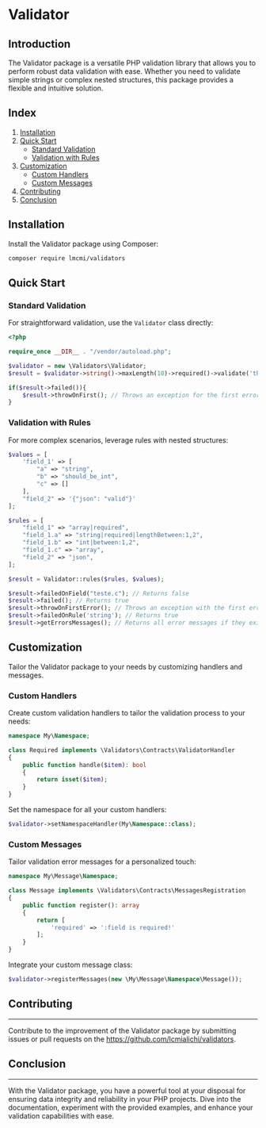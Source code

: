 # Validator

## Introduction

The Validator package is a versatile PHP validation library that allows you to perform robust data validation with ease. Whether you need to validate simple strings or complex nested structures, this package provides a flexible and intuitive solution.

## Index

1. [Installation](#installation)
2. [Quick Start](#quick-start)
    - [Standard Validation](#standard-validation)
    - [Validation with Rules](#validation-with-rules)
3. [Customization](#customization)
    - [Custom Handlers](#custom-handlers)
    - [Custom Messages](#custom-messages)
4. [Contributing](#contributing)
5. [Conclusion](#conclusion)

## Installation

Install the Validator package using Composer:

```bash 
composer require lmcmi/validators
```

## Quick Start

### Standard Validation
For straightforward validation, use the `Validator` class directly:

```php
<?php

require_once __DIR__ . "/vendor/autoload.php";

$validator = new \Validators\Validator;
$result = $validator->string()->maxLength(10)->required()->validate('this is a test');

if($result->failed()){
    $result->throwOnFirst(); // Throws an exception for the first error message
}
```
### Validation with Rules
For more complex scenarios, leverage rules with nested structures:
```php
$values = [
    'field_1' => [
        "a" => "string",
        "b" => "should_be_int",
        "c" => []
    ],
    "field_2" => '{"json": "valid"}'
];

$rules = [
    "field_1" => "array|required",
    "field_1.a" => "string|required|lengthBetween:1,2",
    "field_1.b" => "int|between:1,2",
    "field_1.c" => "array",
    "field_2" => "json",
];

$result = Validator::rules($rules, $values);

$result->failedOnField("teste.c"); // Returns false
$result->failed(); // Returns true
$result->throwOnFirstError(); // Throws an exception with the first error message
$result->failedOnRule('string'); // Returns true
$result->getErrorsMessages(); // Returns all error messages if they exist
```
## Customization

Tailor the Validator package to your needs by customizing handlers and messages.

### Custom Handlers
Create custom validation handlers to tailor the validation process to your needs:
```php
namespace My\Namespace;

class Required implements \Validators\Contracts\ValidatorHandler
{
    public function handle($item): bool
    {
        return isset($item);
    }
}
```
Set the namespace for all your custom handlers:
```php
$validator->setNamespaceHandler(My\Namespace::class);
```

### Custom Messages
Tailor validation error messages for a personalized touch:
```php
namespace My\Message\Namespace;

class Message implements \Validators\Contracts\MessagesRegistration
{
    public function register(): array
    {
        return [
            'required' => ':field is required!'
        ];
    }
}
```
Integrate your custom message class:
```php 
$validator->registerMessages(new \My\Message\Namespace\Message()); 
```

## Contributing
---

Contribute to the improvement of the Validator package by submitting issues or pull requests on the https://github.com/lcmialichi/validators.

## Conclusion
---

With the Validator package, you have a powerful tool at your disposal for ensuring data integrity and reliability in your PHP projects. Dive into the documentation, experiment with the provided examples, and enhance your validation capabilities with ease.
